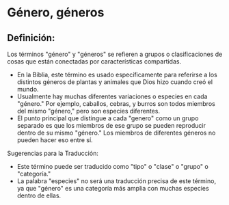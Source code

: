 # Género, géneros

## Definición: 

Los términos "género" y "géneros" se refieren a grupos o clasificaciones de cosas que están conectadas por  características compartidas.

* En la Biblia, este término es usado  específicamente para referirse a los distintos géneros de plantas y animales que Dios hizo cuando creó el mundo.
* Usualmente hay muchas diferentes variaciones o especies en cada "género."  Por ejemplo, caballos, cebras, y burros son todos miembros del mismo "género,"  pero son especies diferentes.
* El punto principal que distingue a cada "genero" como un grupo separado es que los miembros de ese grupo se pueden reproducir dentro de su mismo "género."  Los miembros de diferentes géneros no pueden hacer eso entre sí.

Sugerencias para la Traducción:

* Este término puede ser traducido como "tipo" o "clase" o "grupo" o "categoría."
* La palabra "especies" no será una traducción precisa de este término, ya que  "género" es una categoría más amplia con muchas especies dentro de ellas.

